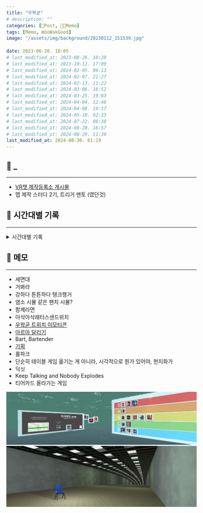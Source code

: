 ```yaml
---
title: "우왁굳"
# description: ""
categories: [📀Post, 🍋‍🟩Memo]
tags: [Memo, WooWakGood]
image: "/assets/img/background/20230112_151539.jpg"

date: 2023-06-20. 10:05
# last_modified_at: 2023-08-26. 10:28
# last_modified_at: 2023-10-11. 17:09
# last_modified_at: 2024-02-05. 06:13
# last_modified_at: 2024-02-07. 21:27
# last_modified_at: 2024-02-13. 11:22
# last_modified_at: 2024-03-06. 16:52
# last_modified_at: 2024-03-25. 19:03
# last_modified_at: 2024-04-04. 12:46
# last_modified_at: 2024-04-08. 19:17
# last_modified_at: 2024-05-10. 02:33
# last_modified_at: 2024-07-22. 08:30
# last_modified_at: 2024-08-28. 16:57
# last_modified_at: 2024-08-29. 11:30
last_modified_at: 2024-08-30. 01:19
---
```


## 📀 _

---

- [VR챗 제작등록소 게시물](https://cafe.naver.com/steamindiegame/6259414)
- 맵 제작 스터디 2기, 트리거 멘토 (였던것)

## 📀 시간대별 기록

---

<details>
<summary>시간대별 기록</summary>
<div markdown="1">

- 19_XX_XX - 팬게임 개발 - 윤농님 보고
- 19_03_13 - [원 아워 원 라이프 애기두](https://cafe.naver.com/steamindiegame/710981)
  - 20_08_01 - [박제](https://youtu.be/qN_2hUe8URA?si=kkxIthuqaRWcth-_&t=113)
- 19_05_28 - 마인크래프트 왁트모르즈비 신청
- 19_05_30 - 마인크래프트 왁트모르즈비 1일차 - 아랑비님 바론 복사 노가다
- 19_05_16 - [제 2회 트위치 리그오브레전드 랜덤 챔피언 대전](https://youtu.be/_2sbslbo2Dg?t=446) - 플래티넘 마오카이, 광탈
- 19_06_02 - 마인크래프트 왁트모르즈비 2일차 - 왁튜브 마을 미래도시 및 복사 노가다
- 19_07_08 - 배틀그라운드 FramesWinGames 광고 이벤트 - 왁굳형이 봐줌
- 19_07_11 - 배틀그라운드 팬치를 찾아라(짧관) - 왁굳형 팀으로 비빔
- 19_08_29 - 마인크래프트 건축 콘테스트 애니편 - 고잉메리호
- 19_11_06 - 마인크래프트 왁트모르즈비 3일차 - 별나무님 지하철 노가다

---

- 21_03_17 - [픽셀 왁굳](https://cafe.naver.com/steamindiegame/3124712), [픽셀 엔젤](https://cafe.naver.com/steamindiegame/3124751)
  - 21_06_24 - [박제](https://youtu.be/LdvM5IKooss?si=8DD_1v-gGtuTSCgm&t=238)
- 21_12_29 - 팬게임 [왁그리드](https://youtu.be/79sbqJl0OK8)
- 21_12_XX - 팬 게임 테스터 : 왁더슬

---

- 22_01_16 - VRChat 맵 제작 : 루석바 (첫 VRChat 프로젝트)
- 22_02_13 - VRChat 루석바 : 서울의 답 (첫 고놀, 첫 고멤 영접)
- 22_03_13 - VRChat 회전 팬미팅
- 22_03_13 - 루석바 후열 비비기
- 22_03_29 - VRChat TierLand
- 22_03_31 - VRChat TierLand 비비기 (개같이 컷)
- 22_04_06 - VRChat 루석바 : 신입 융터르의 고민 (고놀)
- 22_04_10 - 나이트폴 - 왁굳형이랑 같은 팀
- 22_04_10 - VRChat 루석바 : 비밀다방 콜라보 (Mood Indigo)
- 22_04_23 - VRChat 루석바 : 네이월 (상황극 콘테스트 중간 광고)
- 22_04_24 - 소녀리버스 연락
- 22_05_28 - VRChat 루석바 : OLD TOWN ROAD (고놀)
- 22_05_31 - 소녀리버스 미팅, 고버역 포도알 주르르 CM보드 현장 방문
- 22_06_04 - VRChat 루석바 : 디자인 인력 구하기 (두 분 모셨는데 계속 붙잡아 둔다는 생각이 들어서 팀 통보식 해체. 이제와서 마음에 걸림.)
- 22_06_04 - 데드 사이드 클럽 - 왁굳형한테 죽음
- 22_06_22 - 시버리2
- 22_06_28 - VRChat 맵 제작 : [우산](https://youtu.be/T84CDxlwsXw?si=fj2a3UqZzQG6jmkn)
- 22_06_28 - VRChat 루석바 : 지친하루 (난 아무것도 안함)
- 22_07_03 - VRChat 컨상컨 : 이심전심 포커 비비기 성공
- 22_07_10 - VRChat 맵 프로그래밍 : [왁파고 VS 고세구, 세기의 대결](https://youtu.be/m2oef8JhV9s?si=28fiT3M8Ir9vyqYN)
- 22_07_11 - VRChat 맵 제작 : 고멤가요제 김피탕 토크쇼 In 루석바
- 22_07_26 - VRChat 맵 프로그래밍 : RE:HINE (첫 이세돌 프로젝트)
- 22_07_26 - VRChat 맵 프로그래밍 (도움) : 아이네 1주년 기념관
- 22_08_21 - VRChat 맵 프로그래밍 : [왁숲](https://youtu.be/ENKbdP8V2gg?si=GFg9reoIReVCKwmc) (리메이크 기준)
- 22_09_02 - 헥스볼 문장 만들기
- 22_09_04 - VRChat 루석바 : 회식 (고놀, 캘불암 왁파고 폭발)
- 22_09_11 - VRChat 맵 제작 : 하나원큐 광고 (왁굳형 디코 첫 영접)
- 22_09_18 - VRChat 맵 프로그래밍 : [고멤가요제 드래프트, 고멤가요제 뮤비 공개 맵](https://cafe.naver.com/steamindiegame/7675853)
- 22_09_25 - VRChat 맵 프로그래밍 : 고멤가요제 김피탕 연막맵 - 계륵각
- 22_09_25 - VRChat 맵 제작 : 고멤가요제 레이디버그 - [금단의 레이디](https://cafe.naver.com/steamindiegame/7679495)
- 22_09_25 - VRChat 맵 제작 : 고멤가요제 레이디버그 - [피날레](https://cafe.naver.com/steamindiegame/7679495)
- 22_10_06 - VRChat 루석바 : 캘불암 & 빅데이터 1화 (고놀)
- 22_11_05 - VRChat 맵 프로그래밍 : 2022/10 상황극 콘테스트 - [아무튼 이세계](https://youtu.be/LNMrl_Te1SU?si=_iL78pSiq23mO1B_)
- 22_11_06 - VRChat 루석바 : 왁듀윌 (상황극 콘테스트 중간 광고)
- 22_11_24 - VRChat 고민상담 마지막 타자
- 22_12_07 - VRChat 맵 프로그래밍 : [오뱅계르크 팝업 스토어](https://cafe.naver.com/steamindiegame/8799312)
- 22_12_08 - VRChat 맵 제작 : [오르막길 (고놀)](https://youtu.be/sVydSseSOCQ?si=kZzCGwZYELjX-l6n)
- 22_12_18 - VRChat 루석바 : T.O.U.R
- 22_12_18 - VRChat 맵 프로그래밍 : [크라임 왁 외전](https://cafe.naver.com/steamindiegame/8932487)
- 22_12_20 - 농구 똥겜 (로비에서 1초 영접)
- 22_12_23 - VRChat 왁굳형과 노래듣기
- 22_12_18 - VRChat 루석바 : DREAM AGAIN
- 22_12_25 - VRChat 루석바 : [We Wish You a Merry Christmas](https://youtu.be/j7ATkr0PFm8?si=NxbXyVKPX69RHsx6)
- 22_12_29 - VRChat 루석바 : 발로란트 내전 드래프트
- 22_12_30 - 오뱅계르크 새벽반차라기 반팔티 노말 화이트 M - 오우너
- 22_12_31 - [계묘년 우왁굳](https://cafe.naver.com/steamindiegame/9157224)
- 22_12_31 - VRChat 맵 프로그래밍 : [2022 연공전 형! 여기 링크야](https://youtu.be/DPOxhUpb64o?si=z9VdRjALRKFB6oBO)
- 22_12_XX - 팬 게임 테스터 : 왁이작
- 22_12_XX - 팬 게임 테스터 : 왁타버스 대운동회
- 22_XX_XX - 관 : 첫 상황극
- 22_XX_XX - 관 : 주르르 미연시

---

- 23_01_10 - VRChat 루석바 : 융터르 (고놀)
- 23_01_18 - VRChat 루석바 : Everything Black (고놀)
- 23_01_23 - 주니티 OX퀴즈
- 23_03_18 - VRChat 맵 프로그래밍 : [지하돌 티어 게임](https://cafe.naver.com/steamindiegame/10336591) (본가에서 원격 작업, 첫 이세돌 디코)
- 23_03_19 - VRChat SCREAM
- 23_03_04 - VRChat 맵 프로그래밍 : 버축대 티바로살래나 라커룸
- 23_03_20 - VRChat 맵 제작 : [버축대 카오닝스타즈 MV](https://youtu.be/4di6nanDjiU?si=vrSSunpEo4nVyisi)
- 23_03_27 - VRChat 루석바 : [음원 발매 발표](https://youtu.be/n5U4X-vA_TY)
- 23_03_27 - VRChat 맵 프로그래밍 : 서면역
- 23_04_12 - 금칙어 게임 - 왁굳형한테 병신 포상 받은 날
- 23_04_15 - VRChat 맵 프로그래밍 : 버축대 티바로살래나 갈통대전
- 23_04_22 - VRChat 맵 프로그래밍 : [라니벨 시즌 2 안전수칙 편](https://cafe.naver.com/steamindiegame/10888716)
- 23_04_29 - 빵덕 라이드 (루석바 모델 제공)
- 23_04_30 - VRChat 맵 프로그래밍 : [릴파 택티컬](https://cafe.naver.com/steamindiegame/11000576)
- 23_04_30 - VRChat 맵 프로그래밍 : [우리 억결했어요](https://cafe.naver.com/steamindiegame/11001427)
- 23_05_13 - VRChat 맵 프로그래밍 : [붓코 월드](https://cafe.naver.com/steamindiegame/11175224)
- 23_05_17 - VRChat 맵 프로그래밍 : 망령 회의 (고놀)
- 23_05_25 - VRChat 루석바 : 게비융신새킹 왁타 (고놀)
- 23_05_27 - VRChat 맵 프로그래밍 : [새우튀김 맵 제작 스터디 졸업작품 - META STUDY](https://cafe.naver.com/steamindiegame/11339673)
- 23_05_27 - VRChat 맵 프로그래밍 : 나이트 댄서 (고놀)
- 23_05_28 - VRChat 맵 테스터 : 항해
- 23_05_30 - VRChat 루석바 : 듀엣총 (고놀)
- 23_06_10 - VRChat 맵 테스터 : 세구괴담
- 23_06_12 - VRChat 맵 프로그래밍 : 고멤아카데미 학예회 뮤비 공개 맵
- 23_06_17 - VRChat 루석바 : 닌닌 Promise (고놀)
- 23_06_18 - VRChat 맵 프로그래밍 : 오타쿠 인물퀴즈 (비챤)
- 23_06_22 - VRChat 맵 프로그래밍 : [마법소녀 이세계아이돌 웹툰 쇼케이스 장](https://cafe.naver.com/steamindiegame/11694871)
- 23_06_29 - VRChat 맵 프로그래밍 : 밸런스 게임 (고놀)
- 23_06_30 - VRChat 루석바 : 계절범죄 (주폭소년단 X 지하아이돌)
- 23_07_01 - VRChat 루석바 : 소피아에게 고민상담을 해드렸습니다 (고놀)
- 23_07_06 - 마운트 & 블레이드
- 23_07_06 - VRChat SCREAM 계약서
- 23_07_30 - 주니티 맵 프로그래밍 : 사인은 B 무대 (조공)
- 23_08_05 - VRChat 맵 프로그래밍 : [우왁굳의 일심동체](https://cafe.naver.com/steamindiegame/12922263)
- 23_08_14 - 여행가고 외가댁에서 자고 일어났더니 폰에 세구님께 연락이 와있었다
- 23_08_20 - VRChat 맵 프로그래밍 : [이세계 홈파티 (이세돌 3집 합방)](https://cafe.naver.com/steamindiegame/12562966) (존경하는 분들 디코 엿듣기가 재밌었다)
- 23_09_21 - VRChat 맵 프로그래밍 : [회전소개팅](https://youtu.be/OL-I06tZGbc?si=qmvQAI56R7keNRwL)
- 23_09_23 - 이세계 페스티벌 (23_08_04 - 덩쿨 에셋 내꺼잖아, 맵 2~3시간 걸리셧데)
- 23_11_03 - [VRChat 작곡캠프 비비기](https://cafe.naver.com/steamindiegame/13542517)
- 23_11_11 - VRChat 맵 프로그래밍 : [르르와 연애중](https://cafe.naver.com/steamindiegame/13644167)
- 23_11_11 - VRChat 루석바 : [띄어쓰기의 중요성 (고놀)](https://cafe.naver.com/steamindiegame/13638149)
- 23_11_16 - VRChat 맵 프로그래밍 : [지하돌 학교 생활 엿보기](https://cafe.naver.com/steamindiegame/13702998)
- 23_11_25 - 맵 프로그래밍 : [이파리 골든벨](https://cafe.naver.com/steamindiegame/13792779)
- 23_12_13 - 길버트와 해루석
- 23_12_17 - VRChat 맵 프로그래밍 : [컨텐츠 월드컵 (이세돌 2주년 합방)](https://cafe.naver.com/steamindiegame/14065241)
- 23_12_22 - VRChat 맵 프로그래밍 : V급 밴드 오디션
- 23_12_28 - 기습 롤 대회 신청 (혹시나 싶어 몇 년 동안 유지했던 닉네임 바꿨는데..)
- 23_12_28 - [연말 작업계 선물 기모띠 글 작성](https://cafe.naver.com/steamindiegame/14227964)
- 23_12_28 - VRChat 맵 프로그래밍 : 챤타버스 워크샵
- 23_12_28 - 챤타버스 워크샵
- 23_12_30 - 고놀전시관에 닉네임 2개 있음 까모뜨린 카모뜨린
- 23_XX_XX - VRChat 맵 프로그래밍 (도움) : 고세구 23 생일 기념맵
- 23_XX_XX - VRChat 맵 프로그래밍 (도움) : 비챤 23 생일 기념맵
- 23_XX_XX - 관 : 프로스트
- 23_XX_XX - 관 : Waxim
- 23_XX_XX - 관 : 유사 단어 게임
- 23_XX_XX - 관 : 범인 한자와상 고놀 해보고 싶었는데
- 23_XX_XX - 관 : 왁타버스 올림픽

---

- 24_01_03 - VRChat 맵 프로그래밍 : 설리바 거울 전달
- 24_01_04 - [연말 작업계 선물 기모띠 당첨 !](https://cafe.naver.com/steamindiegame/14330087) (뒤에서 12번째, 안되는 줄 알고 포기했었는데 좌표 찍혔음)
- 24_01_05 - VRChat 루석바 : ACTOR (고놀)
- 24_01_09 - 빵덕 라이드 (깔끔하게 씬 파일 통짜로 드릴걸)
- 24_01_13 - [연말 작업계 선물 기모띠 배달](https://cafe.naver.com/steamindiegame/14452617), 경찰행동
- 24_01_31 - VRChat 돚거게임 최종(인줄 알았던) 테스트 날
- 24_02_01 - VRChat 루석바 : 맵 스터디 6기 모집 공고 포스터 (24_01_31 5기 졸작 발표)
- 24_02_04 - VRChat 맵 프로그래밍 (도움) : 왁타랜드
- 24_02_06 - VRChat 맵 프로그래밍 (도움) : 왁타버스 기습소집
- 24_02_10 - 챤니티 개발 : 이세계아이돌 아프리카 데뷔 방송
- 24_02_12 - 챤니티 합류
- 24_02_12 - VRChat 맵 프로그래밍 (도움) : 왁잘알 QUIZ (저세계 아이돌)
- 24_02_13 - Arizen님 군바
- 24_03_23 - VRChat 맵 프로그래밍 : 버튜버 총회 (고세구)
- 24_04_03 - VRChat 돚거게임
- 24_04_07 - 맵 제작 : [육광천 - Everything](https://youtu.be/-CDAA7r2aIs?si=8Ua0lPZksnOZoyme)
- 24_04_07 - VRChat 맵 프로그래밍 : 해외축구 어필쇼 (고세구)
- 24_05_10 - VRChat 맵 프로그래밍 : 성결힐링캠프 (고세구)
- 24_05_10 - 마세돌 굳즈 도착
- 24_05_11 - 아이네님 콘서트
- 24_05_25 - VRChat 맵 프로그래밍 : 인간 X 버추얼 소개팅 (리얼소개팅) (고세구)
- 24_06_23 - VRChat 맵 프로그래밍 : 고멤의 검색기록 (우왁굳, 고교멤)
- 24_07_03 - VRChat 맵 프로그래밍 : 예절교실 (비챤 X 향아치)
- 24_07_18 - 세구공화국 게임 디스코드 테스트 테스터로 참여
- 24_07_20 - VRChat 루석바 : 작곡캠프 해루석 '먼 길을 돌아' 이스터에그
- 24_07_21 - VRChat 맵 프로그래밍 : 촉각슈트 동아리 (주르르)

---

- 24_XX_XX - VRChat 맵 프로그래밍 : 왁디아나존스
- 24_XX_XX - VRChat 맵 제작 : 단답님 기획의 무언가 (뭔지모름)

</details>

## 📀 메모

---

- 세면대
- 거봐라
- 강하다 튼튼하다 탱크행거
- 염소 시뮬 같은 팬치 시뮬?
- 함께라면
- 아삭아삭래터스샌드위치
- [우왁굳 트위치 이모티콘](https://twitchemotes.com/channels/49045679)
- [아르마 달리기](https://cafe.naver.com/steamindiegame/10914462)
- Bart, Bartender
- [기획](https://namu.wiki/w/%EB%84%A4%ED%94%84%EB%A6%AC%EA%B7%B8/%EA%B2%8C%EC%9E%84)
- 롤파크
- 단순히 테이블 게임 옮기는 게 아니라, 시각적으로 뭔가 있어야, 현지화가
- 딕싯
- Keep Talking and Nobody Explodes
- 티어카드 올라가는 게임

![티어게임(관)](/assets/img/post/project/TierGame.png)  
![CG 따라 만들기](/assets/img/post/project/CG.png)  

